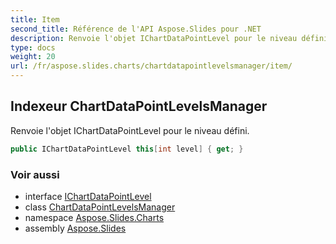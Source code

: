 ```yaml
---
title: Item
second_title: Référence de l'API Aspose.Slides pour .NET
description: Renvoie l'objet IChartDataPointLevel pour le niveau défini.
type: docs
weight: 20
url: /fr/aspose.slides.charts/chartdatapointlevelsmanager/item/
---
```


## Indexeur ChartDataPointLevelsManager

Renvoie l'objet IChartDataPointLevel pour le niveau défini.

```csharp
public IChartDataPointLevel this[int level] { get; }
```

### Voir aussi

* interface [IChartDataPointLevel](../../ichartdatapointlevel)
* class [ChartDataPointLevelsManager](../../chartdatapointlevelsmanager)
* namespace [Aspose.Slides.Charts](../../chartdatapointlevelsmanager)
* assembly [Aspose.Slides](../../../)

<!-- NE PAS ÉDITER : généré par xmldocmd pour Aspose.Slides.dll -->